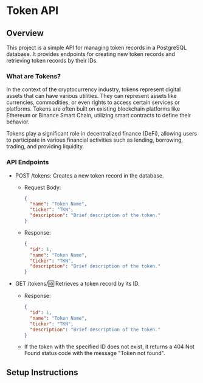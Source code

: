 # Token API

## Overview

This project is a simple API for managing token records in a PostgreSQL database. It provides endpoints for creating new token records and retrieving token records by their IDs.

### What are Tokens?

In the context of the cryptocurrency industry, tokens represent digital assets that can have various utilities. They can represent assets like currencies, commodities, or even rights to access certain services or platforms. Tokens are often built on existing blockchain platforms like Ethereum or Binance Smart Chain, utilizing smart contracts to define their behavior.

Tokens play a significant role in decentralized finance (DeFi), allowing users to participate in various financial activities such as lending, borrowing, trading, and providing liquidity.

### API Endpoints

- POST /tokens: Creates a new token record in the database.
  - Request Body:
    ```json
    {
      "name": "Token Name",
      "ticker": "TKN",
      "description": "Brief description of the token."
    }
    ```
  - Response:
    ```json
    {
      "id": 1,
      "name": "Token Name",
      "ticker": "TKN",
      "description": "Brief description of the token."
    }
    ```

- GET /tokens/:id: Retrieves a token record by its ID.
  - Response:
    ```json
    {
      "id": 1,
      "name": "Token Name",
      "ticker": "TKN",
      "description": "Brief description of the token."
    }
    ```
  - If the token with the specified ID does not exist, it returns a 404 Not Found status code with the message "Token not found".

## Setup Instructions

<!-- 1. Clone this repository:

   ```bash
   git clone https://github.com/your-username/token-api.git -->
